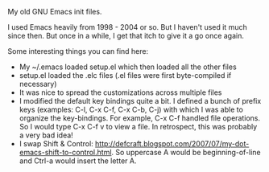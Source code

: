 My old GNU Emacs init files.

I used Emacs heavily from 1998 - 2004 or so. But I haven't used it much since then.
But once in a while, I get that itch to give it a go once again.

Some interesting things you can find here:
 * My ~/.emacs loaded setup.el which then loaded all the other files
 * setup.el loaded the .elc files (.el files were first byte-compiled if necessary)
 * It was nice to spread the customizations across multiple files
 * I modified the default key bindings quite a bit. I defined a bunch of
   prefix keys (examples: C-l, C-x C-f, C-x C-b, C-j) with which I was able
   to organize the key-bindings. For example, C-x C-f handled file operations.
   So I would type C-x C-f v to view a file. In retrospect, this was probably a
   very bad idea!
 * I swap Shift & Control: http://defcraft.blogspot.com/2007/07/my-dot-emacs-shift-to-control.html. So uppercase A would be beginning-of-line and Ctrl-a would insert the letter A.